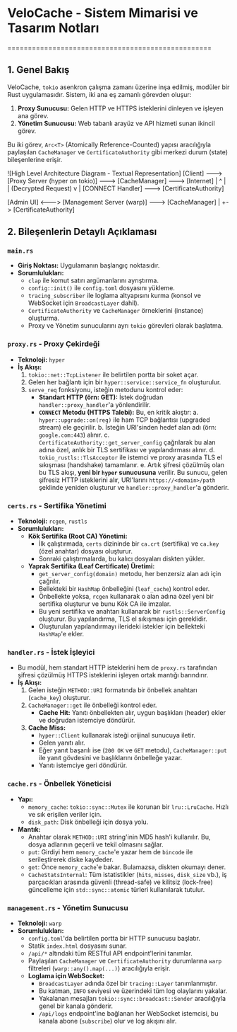 # VeloCache - Sistem Mimarisi ve Tasarım Notları
==================================================

## 1. Genel Bakış

VeloCache, `tokio` asenkron çalışma zamanı üzerine inşa edilmiş, modüler bir Rust uygulamasıdır. Sistem, iki ana eş zamanlı görevden oluşur:
1.  **Proxy Sunucusu:** Gelen HTTP ve HTTPS isteklerini dinleyen ve işleyen ana görev.
2.  **Yönetim Sunucusu:** Web tabanlı arayüz ve API hizmeti sunan ikincil görev.

Bu iki görev, `Arc<T>` (Atomically Reference-Counted) yapısı aracılığıyla paylaşılan `CacheManager` ve `CertificateAuthority` gibi merkezi durum (state) bileşenlerine erişir.

![High Level Architecture Diagram - Textual Representation]
[Client] ---> [Proxy Server (hyper on tokio)] ---> [CacheManager] ---> [Internet]
                |         ^
                |         | (Decrypted Request)
                v         |
           [CONNECT Handler] ---> [CertificateAuthority]

[Admin UI] <---> [Management Server (warp)] ---> [CacheManager]
                                              |
                                              +-> [CertificateAuthority]

## 2. Bileşenlerin Detaylı Açıklaması

### `main.rs`
- **Giriş Noktası:** Uygulamanın başlangıç noktasıdır.
- **Sorumlulukları:**
    - `clap` ile komut satırı argümanlarını ayrıştırma.
    - `config::init()` ile `config.toml` dosyasını yükleme.
    - `tracing_subscriber` ile loglama altyapısını kurma (konsol ve WebSocket için `BroadcastLayer` dahil).
    - `CertificateAuthority` ve `CacheManager` örneklerini (instance) oluşturma.
    - Proxy ve Yönetim sunucularını ayrı `tokio` görevleri olarak başlatma.

### `proxy.rs` - Proxy Çekirdeği
- **Teknoloji:** `hyper`
- **İş Akışı:**
    1. `tokio::net::TcpListener` ile belirtilen portta bir soket açar.
    2. Gelen her bağlantı için bir `hyper::service::service_fn` oluşturulur.
    3. `serve_req` fonksiyonu, isteğin metodunu kontrol eder:
        - **Standart HTTP (örn: GET):** İstek doğrudan `handler::proxy_handler`'a yönlendirilir.
        - **`CONNECT` Metodu (HTTPS Talebi):** Bu, en kritik akıştır:
            a. `hyper::upgrade::on(req)` ile ham TCP bağlantısı (upgraded stream) ele geçirilir.
            b. İsteğin URI'sinden hedef alan adı (örn: `google.com:443`) alınır.
            c. `CertificateAuthority::get_server_config` çağrılarak bu alan adına özel, anlık bir TLS sertifikası ve yapılandırması alınır.
            d. `tokio_rustls::TlsAcceptor` ile istemci ve proxy arasında TLS el sıkışması (handshake) tamamlanır.
            e. Artık şifresi çözülmüş olan bu TLS akışı, **yeni bir `hyper` sunucusuna** verilir. Bu sunucu, gelen şifresiz HTTP isteklerini alır, URI'larını `https://<domain>/path` şeklinde yeniden oluşturur ve `handler::proxy_handler`'a gönderir.

### `certs.rs` - Sertifika Yönetimi
- **Teknoloji:** `rcgen`, `rustls`
- **Sorumlulukları:**
    - **Kök Sertifika (Root CA) Yönetimi:**
        - İlk çalıştırmada, `certs` dizininde bir `ca.crt` (sertifika) ve `ca.key` (özel anahtar) dosyası oluşturur.
        - Sonraki çalıştırmalarda, bu kalıcı dosyaları diskten yükler.
    - **Yaprak Sertifika (Leaf Certificate) Üretimi:**
        - `get_server_config(domain)` metodu, her benzersiz alan adı için çağrılır.
        - Bellekteki bir `HashMap` önbelleğini (`leaf_cache`) kontrol eder.
        - Önbellekte yoksa, `rcgen` kullanarak o alan adına özel yeni bir sertifika oluşturur ve bunu Kök CA ile imzalar.
        - Bu yeni sertifika ve anahtarı kullanarak bir `rustls::ServerConfig` oluşturur. Bu yapılandırma, TLS el sıkışması için gereklidir.
        - Oluşturulan yapılandırmayı ilerideki istekler için bellekteki `HashMap`'e ekler.

### `handler.rs` - İstek İşleyici
- Bu modül, hem standart HTTP isteklerini hem de `proxy.rs` tarafından şifresi çözülmüş HTTPS isteklerini işleyen ortak mantığı barındırır.
- **İş Akışı:**
    1. Gelen isteğin `METHOD::URI` formatında bir önbellek anahtarı (`cache_key`) oluşturur.
    2. `CacheManager::get` ile önbelleği kontrol eder.
        - **Cache Hit:** Yanıtı önbellekten alır, uygun başlıkları (header) ekler ve doğrudan istemciye döndürür.
    3. **Cache Miss:**
        - `hyper::Client` kullanarak isteği orijinal sunucuya iletir.
        - Gelen yanıtı alır.
        - Eğer yanıt başarılı ise (`200 OK` ve `GET` metodu), `CacheManager::put` ile yanıt gövdesini ve başlıklarını önbelleğe yazar.
        - Yanıtı istemciye geri döndürür.

### `cache.rs` - Önbellek Yöneticisi
- **Yapı:**
    - `memory_cache`: `tokio::sync::Mutex` ile korunan bir `lru::LruCache`. Hızlı ve sık erişilen veriler için.
    - `disk_path`: Disk önbelleği için dosya yolu.
- **Mantık:**
    - Anahtar olarak `METHOD::URI` string'inin MD5 hash'i kullanılır. Bu, dosya adlarının geçerli ve tekil olmasını sağlar.
    - `put`: Girdiyi hem `memory_cache`'e yazar hem de `bincode` ile serileştirerek diske kaydeder.
    - `get`: Önce `memory_cache`'e bakar. Bulamazsa, diskten okumayı dener.
    - `CacheStatsInternal`: Tüm istatistikler (`hits`, `misses`, `disk_size` vb.), iş parçacıkları arasında güvenli (thread-safe) ve kilitsiz (lock-free) güncelleme için `std::sync::atomic` türleri kullanılarak tutulur.

### `management.rs` - Yönetim Sunucusu
- **Teknoloji:** `warp`
- **Sorumlulukları:**
    - `config.toml`'da belirtilen portta bir HTTP sunucusu başlatır.
    - Statik `index.html` dosyasını sunar.
    - `/api/*` altındaki tüm RESTful API endpoint'lerini tanımlar.
    - Paylaşılan `CacheManager` ve `CertificateAuthority` durumlarına `warp` filtreleri (`warp::any().map(...)`) aracılığıyla erişir.
    - **Loglama için WebSocket:**
        - `BroadcastLayer` adında özel bir `tracing::Layer` tanımlanmıştır.
        - Bu katman, `INFO` seviyesi ve üzerindeki tüm log olaylarını yakalar.
        - Yakalanan mesajları `tokio::sync::broadcast::Sender` aracılığıyla genel bir kanala gönderir.
        - `/api/logs` endpoint'ine bağlanan her WebSocket istemcisi, bu kanala abone (`subscribe`) olur ve log akışını alır.